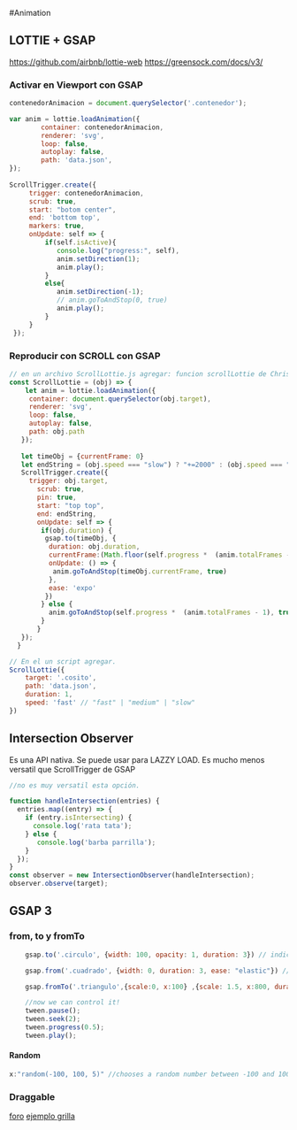 #Animation

## LOTTIE + GSAP
https://github.com/airbnb/lottie-web
https://greensock.com/docs/v3/

### Activar en Viewport con GSAP


```javascript
contenedorAnimacion = document.querySelector('.contenedor');   

var anim = lottie.loadAnimation({
		container: contenedorAnimacion,
		renderer: 'svg',
		loop: false,
		autoplay: false,
        path: 'data.json',
});
    
ScrollTrigger.create({
     trigger: contenedorAnimacion,
     scrub: true,
     start: "botom center", 
     end: 'bottom top', 
     markers: true,
     onUpdate: self => {
         if(self.isActive){
            console.log("progress:", self),
            anim.setDirection(1);
            anim.play();
         }
         else{
            anim.setDirection(-1);
            // anim.goToAndStop(0, true)
            anim.play();
         }
     }
 });  
```
### Reproducir con SCROLL con GSAP

```javascript
// en un archivo ScrollLottie.js agregar: funcion scrollLottie de Chris Gannon
const ScrollLottie = (obj) => {
	let anim = lottie.loadAnimation({
	 container: document.querySelector(obj.target), 
	 renderer: 'svg',
	 loop: false,
	 autoplay: false,
	 path: obj.path 
   });
   
   let timeObj = {currentFrame: 0}
   let endString = (obj.speed === "slow") ? "+=2000" : (obj.speed === "medium") ? "+=1000" : (obj.speed === undefined) ? "+=1250" : "+=500";
   ScrollTrigger.create({
	 trigger: obj.target,
	   scrub: true,
	   pin: true,
	   start: "top top",
	   end: endString, 
	   onUpdate: self => {
		if(obj.duration) {
		 gsap.to(timeObj, {
		  duration: obj.duration,
		  currentFrame:(Math.floor(self.progress *  (anim.totalFrames - 1))),
		  onUpdate: () => {
		   anim.goToAndStop(timeObj.currentFrame, true)
		  },
		  ease: 'expo'
		 })
		} else {
		  anim.goToAndStop(self.progress *  (anim.totalFrames - 1), true)
		}
	   }
   });
  }
```
```javascript
// En el un script agregar. 
ScrollLottie({
	target: '.cosito',
	path: 'data.json', 
	duration: 1, 
	speed: 'fast' // "fast" | "medium" | "slow"
})

```

## Intersection Observer
Es una API nativa. Se puede usar para LAZZY LOAD. 
Es mucho menos versatil que ScrollTrigger de GSAP

```javascript
//no es muy versatil esta opción. 

function handleIntersection(entries) {
  entries.map((entry) => {
    if (entry.isIntersecting) {
      console.log('rata tata');
    } else {
       console.log('barba parrilla');
    }
  });
}
const observer = new IntersectionObserver(handleIntersection);
observer.observe(target);
```

## GSAP 3

### from, to y fromTo

```javascript
	gsap.to('.circulo', {width: 100, opacity: 1, duration: 3}) // indicas a donde termina

	gsap.from('.cuadrado', {width: 0, duration: 3, ease: "elastic"}) // indicas el punto de arranque

	gsap.fromTo('.triangulo',{scale:0, x:100} ,{scale: 1.5, x:800, duration: 3}) // con principio y fin

	//now we can control it!
	tween.pause();
	tween.seek(2);
	tween.progress(0.5);
	tween.play();

```
#### Random
```javascript
x:"random(-100, 100, 5)" //chooses a random number between -100 and 100 for each target, rounding to the closest 5!
```


### Draggable
[foro](https://greensock.com/forums/topic/14575-how-to-create-a-sortable-list-with-draggable/)
[ejemplo grilla](https://codepen.io/osublake/pen/NrRJwm)
